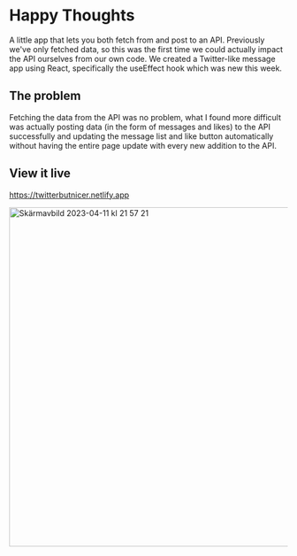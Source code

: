 # Happy Thoughts

A little app that lets you both fetch from and post to an API. Previously we've only fetched data, so this was the first time we could actually impact the API ourselves from our own code. We created a Twitter-like message app using React, specifically the useEffect hook which was new this week. 

## The problem

Fetching the data from the API was no problem, what I found more difficult was actually posting data (in the form of messages and likes) to the API successfully and updating the message list and like button automatically without having the entire page update with every new addition to the API.

## View it live

https://twitterbutnicer.netlify.app


<img width="613" alt="Skärmavbild 2023-04-11 kl  21 57 21" src="https://user-images.githubusercontent.com/95037306/231262198-5ed9e184-d3b9-42d8-8546-dc96f764126d.png">
